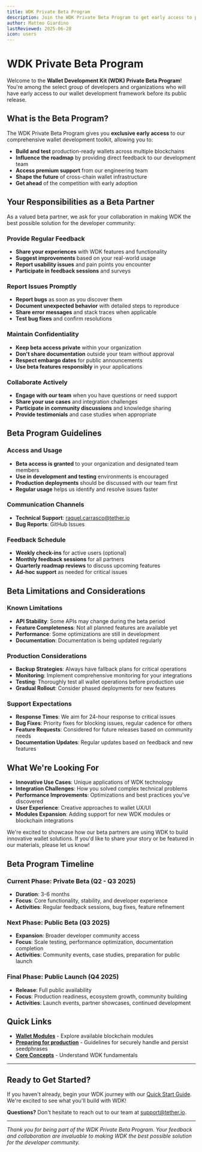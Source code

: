 ```yaml
---
title: WDK Private Beta Program
description: Join the WDK Private Beta Program to get early access to powerful wallet development tools and help shape the future of cross-chain wallet infrastructure.
author: Matteo Giardino
lastReviewed: 2025-06-28
icon: users
---
```


# WDK Private Beta Program

Welcome to the **Wallet Development Kit (WDK) Private Beta Program**! You're among the select group of developers and organizations who will have early access to our wallet development framework before its public release.

## What is the Beta Program?

The WDK Private Beta Program gives you **exclusive early access** to our comprehensive wallet development toolkit, allowing you to:

- **Build and test** production-ready wallets across multiple blockchains
- **Influence the roadmap** by providing direct feedback to our development team
- **Access premium support** from our engineering team
- **Shape the future** of cross-chain wallet infrastructure
- **Get ahead** of the competition with early adoption

## Your Responsibilities as a Beta Partner

As a valued beta partner, we ask for your collaboration in making WDK the best possible solution for the developer community:

### Provide Regular Feedback
- **Share your experiences** with WDK features and functionality
- **Suggest improvements** based on your real-world usage
- **Report usability issues** and pain points you encounter
- **Participate in feedback sessions** and surveys

### Report Issues Promptly
- **Report bugs** as soon as you discover them
- **Document unexpected behavior** with detailed steps to reproduce
- **Share error messages** and stack traces when applicable
- **Test bug fixes** and confirm resolutions

### Maintain Confidentiality
- **Keep beta access private** within your organization
- **Don't share documentation** outside your team without approval
- **Respect embargo dates** for public announcements
- **Use beta features responsibly** in your applications

### Collaborate Actively
- **Engage with our team** when you have questions or need support
- **Share your use cases** and integration challenges
- **Participate in community discussions** and knowledge sharing
- **Provide testimonials** and case studies when appropriate

## Beta Program Guidelines

### Access and Usage
- **Beta access is granted** to your organization and designated team members
- **Use in development and testing** environments is encouraged
- **Production deployments** should be discussed with our team first
- **Regular usage** helps us identify and resolve issues faster

### Communication Channels
- **Technical Support**: [raquel.carrasco@tether.io](mailto:raquel.carrasco@tether.io)
- **Bug Reports**: GitHub Issues

### Feedback Schedule
- **Weekly check-ins** for active users (optional)
- **Monthly feedback sessions** for all partners
- **Quarterly roadmap reviews** to discuss upcoming features
- **Ad-hoc support** as needed for critical issues

## Beta Limitations and Considerations

### Known Limitations
- **API Stability**: Some APIs may change during the beta period
- **Feature Completeness**: Not all planned features are available yet
- **Performance**: Some optimizations are still in development
- **Documentation**: Documentation is being updated regularly

### Production Considerations
- **Backup Strategies**: Always have fallback plans for critical operations
- **Monitoring**: Implement comprehensive monitoring for your integrations
- **Testing**: Thoroughly test all wallet operations before production use
- **Gradual Rollout**: Consider phased deployments for new features

### Support Expectations
- **Response Times**: We aim for 24-hour response to critical issues
- **Bug Fixes**: Priority fixes for blocking issues, regular cadence for others
- **Feature Requests**: Considered for future releases based on community needs
- **Documentation Updates**: Regular updates based on feedback and new features

## What We're Looking For
- **Innovative Use Cases**: Unique applications of WDK technology
- **Integration Challenges**: How you solved complex technical problems
- **Performance Improvements**: Optimizations and best practices you've discovered
- **User Experience**: Creative approaches to wallet UX/UI
- **Modules Expansion**: Adding support for new WDK modules or blockchain integrations

We're excited to showcase how our beta partners are using WDK to build innovative wallet solutions. If you'd like to share your story or be featured in our materials, please let us know!

## Beta Program Timeline

### Current Phase: Private Beta (Q2 - Q3 2025)
- **Duration**: 3-6 months
- **Focus**: Core functionality, stability, and developer experience
- **Activities**: Regular feedback sessions, bug fixes, feature refinement

### Next Phase: Public Beta (Q3 2025)
- **Expansion**: Broader developer community access
- **Focus**: Scale testing, performance optimization, documentation completion
- **Activities**: Community events, case studies, preparation for public launch

### Final Phase: Public Launch (Q4 2025)
- **Release**: Full public availability
- **Focus**: Production readiness, ecosystem growth, community building
- **Activities**: Launch events, partner showcases, continued development

## Quick Links

<!-- - **[Prerequisites](../getting-started/prerequisites.md)** - Set up your development environment
- **[Quick Start Guide](../getting-started/quick-start.md)** - 15-minute integration walkthrough -->
- **[Wallet Modules](../wdk-modules/overview.md)** - Explore available blockchain modules
- **[Preparing for production](../documentation/preparing-for-production.md)** - Guidelines for securely handle and persist seedphrases
- **[Core Concepts](../resources/concepts.md)** - Understand WDK fundamentals


---

## Ready to Get Started?

If you haven't already, begin your WDK journey with our [Quick Start Guide](../getting-started/quick-start.md). We're excited to see what you'll build with WDK!

**Questions?** Don't hesitate to reach out to our team at [support@tether.io](mailto:support@tether.io).

---

*Thank you for being part of the WDK Private Beta Program. Your feedback and collaboration are invaluable to making WDK the best possible solution for the developer community.* 